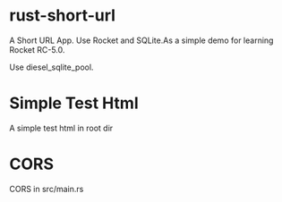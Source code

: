 # rust-short-url
A Short URL App. Use Rocket and SQLite.As a simple demo for learning Rocket RC-5.0.

Use diesel_sqlite_pool.

# Simple Test Html

A simple test html in root dir

# CORS

CORS in src/main.rs 

